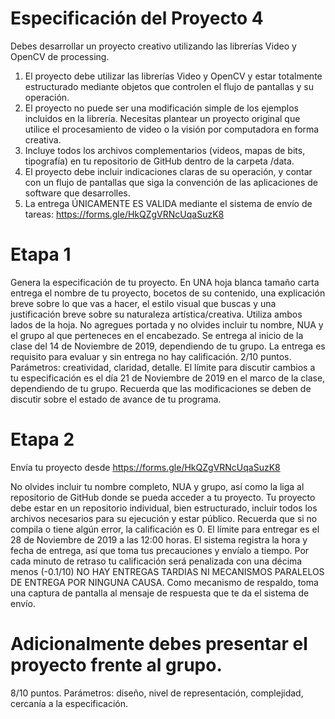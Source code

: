 # Especificación del Proyecto 4
Debes desarrollar un proyecto creativo utilizando las librerías Video y OpenCV de processing.
1)	El proyecto debe utilizar las librerías Video y OpenCV y estar totalmente estructurado mediante objetos que controlen el flujo de pantallas y su operación.
2)	El proyecto no puede ser una modificación simple de los ejemplos incluidos en la librería. Necesitas plantear un proyecto original que utilice el procesamiento de video o la visión por computadora en forma creativa. 
3)	Incluye todos los archivos complementarios (videos, mapas de bits, tipografía) en tu repositorio de GitHub dentro de la carpeta /data. 
4)	El proyecto debe incluir indicaciones claras de su operación, y contar con un flujo de pantallas que siga la convención de las aplicaciones de software que desarrolles.
5)	La entrega ÚNICAMENTE ES VALIDA mediante el sistema de envío de tareas: https://forms.gle/HkQZgVRNcUqaSuzK8 
# Etapa 1
Genera la especificación de tu proyecto. En UNA hoja blanca tamaño carta entrega el nombre de tu proyecto, bocetos de su contenido, una explicación breve sobre lo que vas a hacer, el estilo visual que buscas y una justificación breve sobre su naturaleza artística/creativa. Utiliza ambos lados de la hoja. No agregues portada y no olvides incluir tu nombre, NUA y el grupo al que perteneces en el encabezado. Se entrega al inicio de la clase del 14 de Noviembre de 2019, dependiendo de tu grupo. La entrega es requisito para evaluar y sin entrega no hay calificación.  2/10 puntos. Parámetros: creatividad, claridad, detalle. 
 El límite para discutir cambios a tu especificación es el día 21 de Noviembre de 2019 en el marco de la clase, dependiendo de tu grupo. Recuerda que las modificaciones se deben de discutir sobre el estado de avance de tu programa. 
# Etapa 2
Envía tu proyecto desde https://forms.gle/HkQZgVRNcUqaSuzK8

No olvides incluir tu nombre completo, NUA y grupo, así como la liga al repositorio de GitHub donde se pueda acceder a tu proyecto. Tu proyecto debe estar en un repositorio individual, bien estructurado, incluir todos los archivos necesarios para su ejecución y estar público. Recuerda que si no compila o tiene algún error, la calificación es 0. 
El límite para entregar es el 28 de Noviembre de 2019 a las 12:00 horas.  El sistema registra la hora y fecha de entrega, así que toma tus precauciones y envíalo a tiempo. Por cada minuto de retraso tu calificación será penalizada con una décima menos (-0.1/10)  NO HAY ENTREGAS TARDIAS NI MECANISMOS PARALELOS DE ENTREGA POR NINGUNA CAUSA. Como mecanismo de respaldo, toma una captura de pantalla al mensaje de respuesta que te da el sistema de envío. 

# Adicionalmente debes presentar el proyecto frente al grupo.

8/10 puntos. Parámetros: diseño, nivel de representación, complejidad, cercanía a la especificación.
